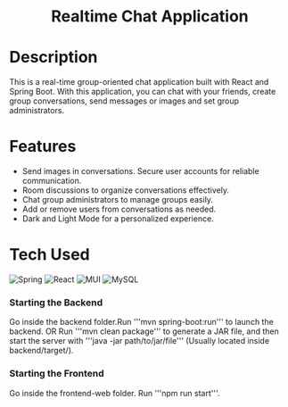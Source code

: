 <div align="center">
      <h1> Realtime Chat Application </h1>
     </div>


# Description
This is a real-time group-oriented chat application built with React and Spring Boot. With this application, you can chat with your friends, create group conversations, send messages or images and set group administrators.

# Features
- Send images in conversations. Secure user accounts for reliable communication. 
- Room discussions to organize conversations effectively. 
- Chat group administrators to manage groups easily. 
- Add or remove users from conversations as needed. 
- Dark and Light Mode for a personalized experience.

# Tech Used
 ![Spring](https://img.shields.io/badge/spring-%236DB33F.svg?style=for-the-badge&logo=spring&logoColor=white) ![React](https://img.shields.io/badge/react-%2320232a.svg?style=for-the-badge&logo=react&logoColor=%2361DAFB) ![MUI](https://img.shields.io/badge/MUI-%230081CB.svg?style=for-the-badge&logo=material-ui&logoColor=white) ![MySQL](https://img.shields.io/badge/mysql-%2300f.svg?style=for-the-badge&logo=mysql&logoColor=white)


### Starting the Backend
Go inside the backend folder.Run '''mvn spring-boot:run''' to launch the backend. OR Run '''mvn clean package''' to generate a JAR file, and then start the server with '''java -jar path/to/jar/file''' (Usually located inside backend/target/).
### Starting the Frontend
Go inside the frontend-web folder. Run '''npm run start'''.
